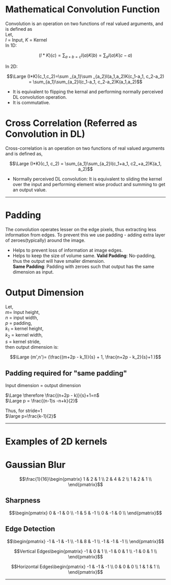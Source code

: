# Mathematical Convolution Function
Convolution is an operation on two functions of real valued arguments, and is defined as  
Let,  
$I$ = Input,  $K$ = Kernel  
In 1D:  

$$ (I*K)(c)=\sum _{a+b=c}I(a)K(b) = \sum _a I(a)K(c-a)$$

In 2D:  

$$\Large (I*K)(c_1,c_2)=\sum _{a_1}\sum _{a_2}I(a_1,a_2)K(c_1-a_1, c_2-a_2) = \sum_{a_1}\sum_{a_2}I(c_1-a_1, c_2-a_2)K(a_1,a_2)$$

- It is equivalent to flipping the kernal and performing normally perceived DL convolution operation.
- It is commutative.

# Cross Correlation (Referred as Convolution in DL)
Cross-correlation is an operation on two functions of real valued arguments and is defined as,  

$$\Large (I*K)(c_1, c_2) = \sum_{a_1}\sum_{a_2}I(c_1+a_1, c2_+a_2)K(a_1, a_2)$$

- Normally perceived DL convolution: It is equivalent to sliding the kernel over the input and performing element wise product and summing to get an output value.

----
# Padding
The convolution operates lesser on the edge pixels, thus extracting less information from edges. To prevent this we use padding - adding extra layer of zeroes(typically) around the image.
- Helps to prevent loss of information at image edges.
- Helps to keep the size of volume same.
**Valid Padding**: No-padding, thus the output will have smaller dimension.  
**Same Padding**: Padding with zeroes such that output has the same dimension as input.  

# Output Dimension
Let,  
$m$= Input height,  
$n$ = input width,  
$p$ = padding,  
$k_1$ = kernel height,  
$k_2$ = kernel width,  
$s$ = kernel stride,  
then output dimension is:  

$$\Large (m',n')= (\frac{(m+2p - k_1)}{s} + 1,  \frac{n+2p - k_2}{s}+1 )$$

## Padding required for "same padding"
Input dimension = output dimension  

$\Large \therefore \frac{(n+2p - k)}{s}+1=n$  
$\Large p = \frac{(n-1)s -n+k}{2}$  

Thus, for stride=1  
$\large p=\frac{k-1}{2}$  


----
# Examples of 2D kernels

# Gaussian Blur

$$\frac{1}{16}\begin{pmatrix}
1 & 2 & 1 \\
2 & 4 & 2 \\
1 & 2 & 1 \\
\end{pmatrix}$$

## Sharpness

$$\begin{pmatrix}
0 & -1 & 0 \\
-1 & 5 & -1 \\
0 & -1 & 0 \\
\end{pmatrix}$$

## Edge Detection

$$\begin{pmatrix}
-1 & -1 & -1 \\
-1 & 8 & -1 \\
-1 & -1 & -1 \\
\end{pmatrix}$$  

$$Vertical Edges\begin{pmatrix}
-1 & 0 & 1 \\
-1 & 0 & 1 \\
-1 & 0 & 1 \\
\end{pmatrix}$$

$$Horizontal Edges\begin{pmatrix}
-1 & -1 & -1 \\
0 & 0 & 0 \\
1 & 1 & 1 \\
\end{pmatrix}$$

----

